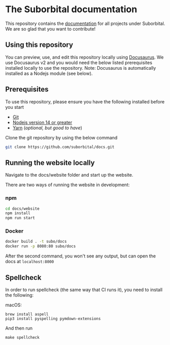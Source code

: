 # The Suborbital documentation

This repository contains the [documentation](https://suborbital.github.io/docs) for all projects under Suborbital.
We are so glad that you want to contribute!

## Using this repository

You can preview, use, and edit this repository locally using [Docusaurus](https://docusaurus.io/).
We use Docusaurus v2 and you would need the below listed prerequisites
installed locally to use the repository. Note: Docusaurus is automatically installed as a Nodejs module (see below).

## Prerequisites

To use this repository, please ensure you have the following installed
before you start

- [Git](https://git-scm.com/downloads)
- [Nodejs version 14 or greater](https://nodejs.org/en/download/)
- [Yarn](https://yarnpkg.com/en/) (*optional, but good to have*)

Clone the git repository by using the below command

```bash
git clone https://github.com/suborbital/docs.git
```

## Running the website locally

Navigate to the docs/website folder and start up the website.

There are two ways of running the website in development:

### npm

```bash
cd docs/website
npm install
npm run start
```

### Docker

```bash
docker build . -t subo/docs
docker run -p 8080:80 subo/docs
```

After the second command, you won't see any output, but can open the docs at `localhost:8000`

## Spellcheck

In order to run spellcheck (the same way that CI runs it), you need to install the following:

macOS:
```
brew install aspell
pip3 install pyspelling pymdown-extensions
```

And then run
```
make spellcheck
```

